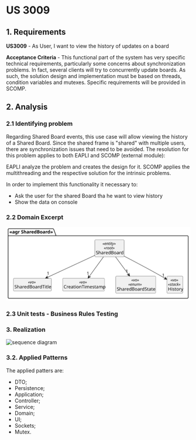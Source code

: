 # US 3009

## 1. Requirements

**US3009** -  As User, I want to view the history of updates on a board

**Acceptance Criteria** - This functional part of the system has very specific technical requirements, particularly some concerns about synchronization problems.
In fact, several clients will try to concurrently update boards.
As such, the solution design and implementation must be based on threads, condition variables and mutexes. Specific requirements will be provided in SCOMP.


## 2. Analysis

### 2.1 Identifying problem

Regarding Shared Board events, this use case will allow viewing the history of a Shared Board. Since the shared frame is "shared" with multiple users, there are synchronization issues that need to be avoided. The resolution for this problem applies to both EAPLI and SCOMP (external module):

EAPLI analyze the problem and creates the design for it.
SCOMP applies the multithreading and the respective solution for the intrinsic problems.

In order to implement this functionality it necessary to:
* Ask the user for the shared Board tha he want to view history
* Show the data on console

### 2.2 Domain Excerpt
![excerpt diagram](domain_excerpt_3009.svg "domain_excerpt_3009.svg")

### 2.3 Unit tests - Business Rules Testing


### 3. Realization
![sequence diagram](sequence_diagram_3009.svg "sequence_diagram_3008.svg")

### 3.2. Applied Patterns
The applied patters are:
* DTO;
* Persistence;
* Application;
* Controller;
* Service;
* Domain;
* UI;
* Sockets;
* Mutex.